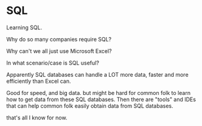 # SQL

Learning SQL.

Why do so many companies require SQL?

Why can't we all just use Microsoft Excel?

In what scenario/case is SQL useful?

Apparently SQL databases can handle a LOT more data, faster and more efficiently than Excel can.

Good for speed, and big data. but might be hard for common folk to learn how to get data from these SQL databases.
Then there are "tools" and IDEs that can help common folk easily obtain data from SQL databases.

that's all I know for now.
